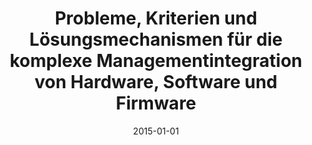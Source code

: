 ---
abstract: ''
authors:
- Klaus Winkelbauer
date: '2015-01-01'
featured: false
links:
- name: Publik
  url: https://publik.tuwien.ac.at/showentry.php?ID=246632&lang=1
publication_types:
- '7'
publishDate: '2015-01-01'
title: Probleme, Kriterien und Lösungsmechanismen für die komplexe Managementintegration
  von Hardware, Software und Firmware
url_pdf: ''
---